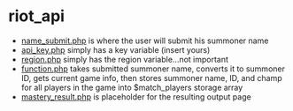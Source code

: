 # riot_api

+ [name_submit.php](name_submit.php) is where the user will submit his summoner name
+ [api_key.php](api_key.php) simply has a key variable (insert yours)
+ [region.php](region.php) simply has the region variable...not important
+ [function.php](function.php) takes submitted summoner name, converts it to summoner ID, gets current game info, then stores summoner name, ID, and champ for all players in the game into $match_players storage array
+ [mastery_result.php](master_result.php) is placeholder for the resulting output page
